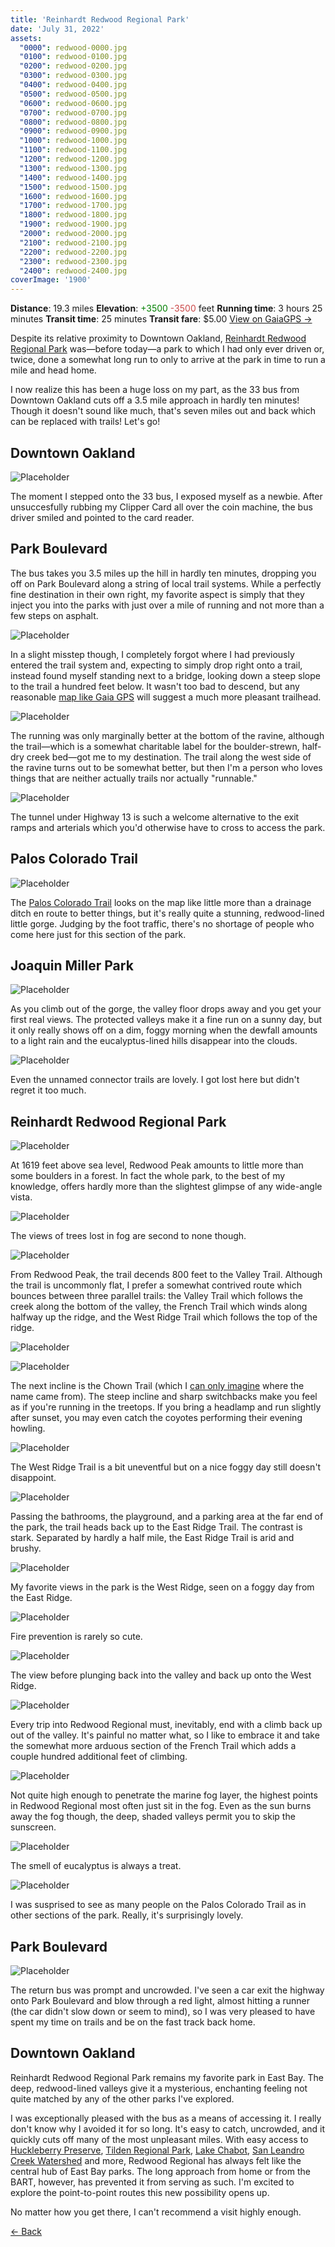 ```yaml
---
title: 'Reinhardt Redwood Regional Park'
date: 'July 31, 2022'
assets:
  "0000": redwood-0000.jpg
  "0100": redwood-0100.jpg
  "0200": redwood-0200.jpg
  "0300": redwood-0300.jpg
  "0400": redwood-0400.jpg
  "0500": redwood-0500.jpg
  "0600": redwood-0600.jpg
  "0700": redwood-0700.jpg
  "0800": redwood-0800.jpg
  "0900": redwood-0900.jpg
  "1000": redwood-1000.jpg
  "1100": redwood-1100.jpg
  "1200": redwood-1200.jpg
  "1300": redwood-1300.jpg
  "1400": redwood-1400.jpg
  "1500": redwood-1500.jpg
  "1600": redwood-1600.jpg
  "1700": redwood-1700.jpg
  "1800": redwood-1800.jpg
  "1900": redwood-1900.jpg
  "2000": redwood-2000.jpg
  "2100": redwood-2100.jpg
  "2200": redwood-2200.jpg
  "2300": redwood-2300.jpg
  "2400": redwood-2400.jpg
coverImage: '1900'
---
```


<span data-behavior="introduction"></span>

<span class="intro-meta intro-meta--distance">**Distance**: 19.3 miles</span>
<span class="intro-meta intro-meta--elevation">**Elevation**: <span style="color:green">+3500</span> <span style="color:#ca4747">-3500</span> feet</span>
<span class="intro-meta intro-meta--time">**Running time**: 3 hours 25 minutes</span>
<span class="intro-meta intro-meta--transit">**Transit time**: 25 minutes</span>
<span class="intro-meta intro-meta--fare">**Transit fare**: $5.00</span>
<span class="intro-meta intro-meta--link">[View on GaiaGPS →](https://www.gaiagps.com/datasummary/track/87de7066a08c66eacca4a78791d45001/)</span>

Despite its relative proximity to Downtown Oakland, [Reinhardt Redwood Regional Park](https://www.ebparks.org/parks/reinhardt-redwood) was—before today—a park to which I had only ever driven or, twice, done a somewhat long run to only to arrive at the park in time to run a mile and head home.

I now realize this has been a huge loss on my part, as the 33 bus from Downtown Oakland cuts off a 3.5 mile approach in hardly ten minutes! Though it doesn't sound like much, that's seven miles out and back which can be replaced with trails! Let's go!

<span data-behavior="anchor" data-feature-index="0" data-mile-position="0"></span>
## Downtown Oakland

<span data-behavior="anchor" data-feature-index="0" data-mile-position="0"></span>

![Placeholder](redwood-0000.jpg)

The moment I stepped onto the 33 bus, I exposed myself as a newbie. After unsuccesfully rubbing my Clipper Card all over the coin machine, the bus driver smiled and pointed to the card reader.


<span data-behavior="anchor" data-feature-index="1" data-mile-position="0"></span>
## Park Boulevard

<span data-behavior="anchor" data-feature-index="1" data-mile-position="0"></span>
The bus takes you 3.5 miles up the hill in hardly ten minutes, dropping you off on Park Boulevard along a string of local trail systems. While a perfectly fine destination in their own right, my favorite aspect is simply that they inject you into the parks with just over a mile of running and not more than a few steps on asphalt.

<span data-behavior="anchor" data-feature-index="1" data-mile-position="0.1"></span>
![Placeholder](redwood-0100.jpg)

In a slight misstep though, I completely forgot where I had previously entered the trail system and, expecting to simply drop right onto a trail, instead found myself standing next to a bridge, looking down a steep slope to the trail a hundred feet below. It wasn't too bad to descend, but any reasonable [map like Gaia GPS](https://www.gaiagps.com/map/?loc=15.5/-122.2149/37.8097) will suggest a much more pleasant trailhead.

<span data-behavior="anchor" data-feature-index="1" data-mile-position="0.75"></span>
![Placeholder](redwood-0200.jpg)

The running was only marginally better at the bottom of the ravine, although the trail—which is a somewhat charitable label for the boulder-strewn, half-dry creek bed—got me to my destination. The trail along the west side of the ravine turns out to be somewhat better, but then I'm a person who loves things that are neither actually trails nor actually "runnable."

<span data-behavior="anchor" data-feature-index="1" data-mile-position="1.35"></span>
![Placeholder](redwood-2300.jpg)

The tunnel under Highway 13 is such a welcome alternative to the exit ramps and arterials which you'd otherwise have to cross to access the park.

<span data-behavior="anchor" data-feature-index="1" data-mile-position="1.7" data-split></span>
## Palos Colorado Trail

<span data-behavior="anchor" data-feature-index="1" data-mile-position="1.7"></span>
![Placeholder](redwood-0400.jpg)

The [Palos Colorado Trail](http://www.redwoodhikes.com/EastBay/JoaquinMiller.html) looks on the map like little more than a drainage ditch en route to better things, but it's really quite a stunning, redwood-lined little gorge. Judging by the foot traffic, there's no shortage of people who come here just for this section of the park.

<span data-behavior="anchor" data-feature-index="1" data-mile-position="2.5" data-split></span>
## Joaquin Miller Park

<span data-behavior="anchor" data-feature-index="1" data-mile-position="3.0"></span>
![Placeholder](redwood-0600.jpg)

As you climb out of the gorge, the valley floor drops away and you get your first real views. The protected valleys make it a fine run on a sunny day, but it only really shows off on a dim, foggy morning when the dewfall amounts to a light rain and the eucalyptus-lined hills disappear into the clouds.

<span data-behavior="anchor" data-feature-index="1" data-mile-position="3.5"></span>
![Placeholder](redwood-0700.jpg)

Even the unnamed connector trails are lovely. I got lost here but didn't regret it too much.

<span data-behavior="anchor" data-feature-index="1" data-mile-position="3.85" data-split></span>
## Reinhardt Redwood Regional Park

<span data-behavior="anchor" data-feature-index="1" data-mile-position="4.3"></span>
![Placeholder](redwood-0800.jpg)

At 1619 feet above sea level, Redwood Peak amounts to little more than some boulders in a forest. In fact the whole park, to the best of my knowledge, offers hardly more than the slightest glimpse of any wide-angle vista.

<span data-behavior="anchor" data-feature-index="1" data-mile-position="4.4"></span>
![Placeholder](redwood-0900.jpg)

The views of trees lost in fog are second to none though.

<span data-behavior="anchor" data-feature-index="1" data-mile-position="5.5"></span>
![Placeholder](redwood-1000.jpg)

From Redwood Peak, the trail decends 800 feet to the Valley Trail. Although the trail is uncommonly flat, I prefer a somewhat contrived route which bounces between three parallel trails: the Valley Trail which follows the creek along the bottom of the valley, the French Trail which winds along halfway up the ridge, and the West Ridge Trail which follows the top of the ridge.

<span data-behavior="anchor" data-feature-index="1" data-mile-position="6.15"></span>
![Placeholder](redwood-1100.jpg)

<span data-behavior="anchor" data-feature-index="1" data-mile-position="8.05"></span>
![Placeholder](redwood-1200.jpg)

The next incline is the Chown Trail (which I [can only imagine](https://linux.die.net/man/1/chown) where the name came from). The steep incline and sharp switchbacks make you feel as if you're running in the treetops. If you bring a headlamp and run slightly after sunset, you may even catch the coyotes performing their evening howling.

<span data-behavior="anchor" data-feature-index="1" data-mile-position="8.5"></span>
![Placeholder](redwood-1300.jpg)

The West Ridge Trail is a bit uneventful but on a nice foggy day still doesn't disappoint.

<span data-behavior="anchor" data-feature-index="1" data-mile-position="10.4"></span>
![Placeholder](redwood-1400.jpg)

Passing the bathrooms, the playground, and a parking area at the far end of the park, the trail heads back up to the East Ridge Trail. The contrast is stark. Separated by hardly a half mile, the East Ridge Trail is arid and brushy.

<span data-behavior="anchor" data-feature-index="1" data-mile-position="11.8"></span>
![Placeholder](redwood-1600.jpg)

My favorite views in the park is the West Ridge, seen on a foggy day from the East Ridge.

<span data-behavior="anchor" data-feature-index="1" data-mile-position="12.5"></span>
![Placeholder](redwood-1700.jpg)

Fire prevention is rarely so cute.

<span data-behavior="anchor" data-feature-index="1" data-mile-position="12.7"></span>
![Placeholder](redwood-1800.jpg)

The view before plunging back into the valley and back up onto the West Ridge.

<span data-behavior="anchor" data-feature-index="1" data-mile-position="14.05"></span>
![Placeholder](redwood-1900.jpg)

Every trip into Redwood Regional must, inevitably, end with a climb back up out of the valley. It's painful no matter what, so I like to embrace it and take the somewhat more arduous section of the French Trail which adds a couple hundred additional feet of climbing.

<span data-behavior="anchor" data-feature-index="1" data-mile-position="14.4"></span>
![Placeholder](redwood-2000.jpg)

Not quite high enough to penetrate the marine fog layer, the highest points in Redwood Regional most often just sit in the fog. Even as the sun burns away the fog though, the deep, shaded valleys permit you to skip the sunscreen.

<span data-behavior="anchor" data-feature-index="1" data-mile-position="16.0"></span>
![Placeholder](redwood-2100.jpg)

The smell of eucalyptus is always a treat.

<span data-behavior="anchor" data-feature-index="1" data-mile-position="17.0"></span>
![Placeholder](redwood-2200.jpg)

I was susprised to see as many people on the Palos Colorado Trail as in other sections of the park. Really, it's surprisingly lovely.


<span data-behavior="anchor" data-feature-index="2" data-mile-position="0"></span>
## Park Boulevard

<span data-behavior="anchor" data-feature-index="2" data-mile-position="0"></span>
![Placeholder](redwood-2400.jpg)

The return bus was prompt and uncrowded. I've seen a car exit the highway onto Park Boulevard and blow through a red light, almost hitting a runner (the car didn't slow down or seem to mind), so I was very pleased to have spent my time on trails and be on the fast track back home.

<span data-behavior="anchor" data-feature-index="2" data-mile-position="3.5"></span>
## Downtown Oakland

<span data-behavior="conclusion"></span>

Reinhardt Redwood Regional Park remains my favorite park in East Bay. The deep, redwood-lined valleys give it a mysterious, enchanting feeling not quite matched by any of the other parks I've explored.

I was exceptionally pleased with the bus as a means of accessing it. I really don't know why I avoided it for so long. It's easy to catch, uncrowded, and it quickly cuts off many of the most unpleasant miles. With easy access to [Huckleberry Preserve](https://www.ebparks.org/parks/huckleberry), [Tilden Regional Park](https://www.ebparks.org/parks/tilden), [Lake Chabot](https://www.ebparks.org/parks/lake-chabot), [San Leandro Creek Watershed](https://www.ebmud.com/recreation/east-bay/east-bay-trails) and more, Redwood Regional has always felt like the central hub of East Bay parks. The long approach from home or from the BART, however, has prevented it from serving as such. I'm excited to explore the point-to-point routes this new possibility opens up.

No matter how you get there, I can't recommend a visit highly enough.

[← Back]()
